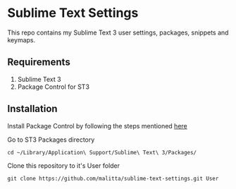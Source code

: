 # Sublime Text Settings

This repo contains my Sublime Text 3 user settings, packages, snippets and keymaps.

## Requirements

1. Sublime Text 3
2. Package Control for ST3

## Installation

Install Package Control by following the steps mentioned [here](https://packagecontrol.io/installation#st3)

Go to ST3 Packages directory

	cd ~/Library/Application\ Support/Sublime\ Text\ 3/Packages/

Clone this repository to it's User folder

    git clone https://github.com/malitta/sublime-text-settings.git User



